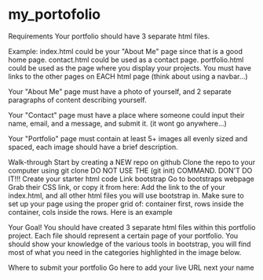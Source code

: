 # my_portofolio

Requirements
Your portfolio should have 3 separate html files.

Example:
index.html could be your "About Me" page since that is a good home page.
contact.html could be used as a contact page.
portfolio.html could be used as the page where you display your projects.
You must have links to the other pages on EACH html page (think about using a navbar...)

Your "About Me" page must have a photo of yourself, and 2 separate paragraphs of content describing yourself.

Your "Contact" page must have a place where someone could input their name, email, and a message, and submit it. (it wont go anywhere...)

Your "Portfolio" page must contain at least 5+ images all evenly sized and spaced, each image should have a brief description.

Walk-through
Start by creating a NEW repo on github
Clone the repo to your computer using git clone <url> DO NOT USE THE (git init) COMMAND. DON'T DO IT!!!
Create your starter html code
Link bootstrap
Go to bootstraps webpage
Grab their CSS link, or copy it from here: <link href="https://cdn.jsdelivr.net/npm/bootstrap@5.1.3/dist/css/bootstrap.min.css" rel="stylesheet" integrity="sha384-1BmE4kWBq78iYhFldvKuhfTAU6auU8tT94WrHftjDbrCEXSU1oBoqyl2QvZ6jIW3" crossorigin="anonymous">
Add the link to the <head> of your index.html, and all other html files you will use bootstrap in.
Make sure to set up your page using the proper grid of: container first, rows inside the container, cols inside the rows.
Here is an example
<!-- You only need 1 container for your page -->
<div class="container">
    <!-- You can have as many rows in a container that you would like -->
    <div class="row">
        <!-- You can have 12 cols in a row -->
        <div class="col">
            <!-- Content to be displayed to the page goes inside your 'col' divs -->
        </div>
    </div>
</div>
Your Goal!
You should have created 3 separate html files within this portfolio project.
Each file should represent a certain page of your portfolio.
You should show your knowledge of the various tools in bootstrap, you will find most of what you need in the categories highlighted in the image below.


Where to submit your portfolio
Go here to add your live URL next your name
